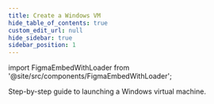 ```yaml
---
title: Create a Windows VM
hide_table_of_contents: true
custom_edit_url: null
hide_sidebar: true
sidebar_position: 1
---
```


import FigmaEmbedWithLoader from '@site/src/components/FigmaEmbedWithLoader';

Step-by-step guide to launching a Windows virtual machine.

<div style={{ width: "100%", height: "auto", margin: 0, padding: 0, overflow: "hidden" }}>
  <FigmaEmbedWithLoader  className="figma-wrapper"
    url="https://embed.figma.com/proto/X1LfwpcikpLFRWjBaXrU6g/Instance-Creation---Windows?node-id=8-128&p=f&scaling=scale-down-width&content-scaling=fixed&page-id=0%3A1&embed-host=share"
    thumbnail="/img/template-thumbnail.jpg" 
  />
</div>